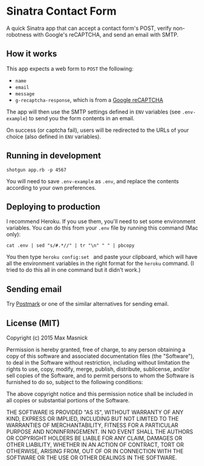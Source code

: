# Sinatra Contact Form

A quick Sinatra app that can accept a contact form's POST, verify non-robotness with Google's reCAPTCHA, and send an email with SMTP.

## How it works

This app expects a web form to `POST` the following:

- `name`
- `email`
- `message`
- `g-recaptcha-response`, which is from a [Google reCAPTCHA](http://www.google.com/recaptcha/intro/index.html)

The app will then use the SMTP settings defined in `ENV` variables (see `.env-example`) to send you the form contents in an email.

On success (or captcha fail), users will be redirected to the URLs of your choice (also defined in `ENV` variables).

## Running in development

    shotgun app.rb -p 4567

You will need to save `.env-example` as `.env`, and replace the contents according to your own preferences.

## Deploying to production

I recommend Heroku. If you use them, you'll need to set some environment variables. You can do this from your `.env` file by running this command (Mac only):

    cat .env | sed "s/#.*//" | tr "\n" " " | pbcopy

You then type `heroku config:set ` and paste your clipboard, which will have all the environment variables in the right format for the `heroku` command. (I tried to do this all in one command but it didn't work.)

## Sending email

Try [Postmark](https://postmarkapp.com) or one of the similar alternatives for sending email.

## License (MIT)

Copyright (c) 2015 Max Masnick

Permission is hereby granted, free of charge, to any person obtaining a copy
of this software and associated documentation files (the "Software"), to deal
in the Software without restriction, including without limitation the rights
to use, copy, modify, merge, publish, distribute, sublicense, and/or sell
copies of the Software, and to permit persons to whom the Software is
furnished to do so, subject to the following conditions:

The above copyright notice and this permission notice shall be included in
all copies or substantial portions of the Software.

THE SOFTWARE IS PROVIDED "AS IS", WITHOUT WARRANTY OF ANY KIND, EXPRESS OR
IMPLIED, INCLUDING BUT NOT LIMITED TO THE WARRANTIES OF MERCHANTABILITY,
FITNESS FOR A PARTICULAR PURPOSE AND NONINFRINGEMENT. IN NO EVENT SHALL THE
AUTHORS OR COPYRIGHT HOLDERS BE LIABLE FOR ANY CLAIM, DAMAGES OR OTHER
LIABILITY, WHETHER IN AN ACTION OF CONTRACT, TORT OR OTHERWISE, ARISING FROM,
OUT OF OR IN CONNECTION WITH THE SOFTWARE OR THE USE OR OTHER DEALINGS IN
THE SOFTWARE.
